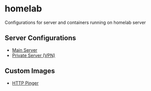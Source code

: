 # homelab
Configurations for server and containers running on homelab server

## Server Configurations

* [Main Server](/main_server/)
* [Private Server (VPN)](/private_server/)

## Custom Images

* [HTTP Pinger](/apps/http-pinger/)